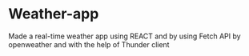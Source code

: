 # Weather-app
Made a real-time weather app using REACT and by using Fetch API by openweather and with the help of Thunder client
